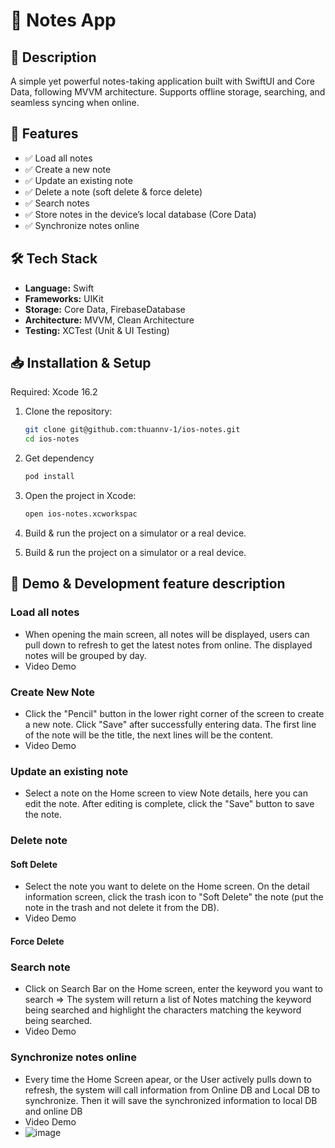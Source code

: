 # 📝 Notes App

## 📌 Description
A simple yet powerful notes-taking application built with SwiftUI and Core Data, following MVVM architecture. Supports offline storage, searching, and seamless syncing when online.

## 🚀 Features
- ✅ Load all notes
- ✅ Create a new note
- ✅ Update an existing note
- ✅ Delete a note (soft delete & force delete)
- ✅ Search notes
- ✅ Store notes in the device’s local database (Core Data)
- ✅ Synchronize notes online

## 🛠️ Tech Stack
- **Language:** Swift
- **Frameworks:** UIKit
- **Storage:** Core Data, FirebaseDatabase
- **Architecture:** MVVM, Clean Architecture
- **Testing:** XCTest (Unit & UI Testing)

## 📥 Installation & Setup
Required: Xcode 16.2
1. Clone the repository:
   ```sh
   git clone git@github.com:thuannv-1/ios-notes.git
   cd ios-notes
   ```
2. Get dependency
   ```sh
   pod install
   ```
3. Open the project in Xcode:
   ```sh
   open ios-notes.xcworkspac
   ```
4. Build & run the project on a simulator or a real device.

4. Build & run the project on a simulator or a real device.

## 📸 Demo & Development feature description

### Load all notes
- When opening the main screen, all notes will be displayed, users can pull down to refresh to get the latest notes from online. The displayed notes will be grouped by day.
- Video Demo

### Create New Note
- Click the "Pencil" button in the lower right corner of the screen to create a new note. Click "Save" after successfully entering data. The first line of the note will be the title, the next lines will be the content.
- Video Demo

### Update an existing note
- Select a note on the Home screen to view Note details, here you can edit the note. After editing is complete, click the "Save" button to save the note.

### Delete note
#### Soft Delete
- Select the note you want to delete on the Home screen. On the detail information screen, click the trash icon to "Soft Delete" the note (put the note in the trash and not delete it from the DB).
- Video Demo
#### Force Delete

### Search note
- Click on Search Bar on the Home screen, enter the keyword you want to search => The system will return a list of Notes matching the keyword being searched and highlight the characters matching the keyword being searched.
- Video Demo

### Synchronize notes online
- Every time the Home Screen apear, or the User actively pulls down to refresh, the system will call information from Online DB and Local DB to synchronize. Then it will save the synchronized information to local DB and online DB
- Video Demo
- ![image](https://github.com/user-attachments/assets/20628242-0c78-4f9a-b423-9c907bf2f15c)

